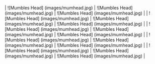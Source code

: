 | ![Mumbles Head] (images/mumhead.jpg) | ![Mumbles Head] (images/mumhead.jpg) | ![Mumbles Head] (images/mumhead.jpg) |
| ![Mumbles Head] (images/mumhead.jpg) | ![Mumbles Head] (images/mumhead.jpg) | ![Mumbles Head] (images/mumhead.jpg) |
| ![Mumbles Head] (images/mumhead.jpg) | ![Mumbles Head] (images/mumhead.jpg) | ![Mumbles Head] (images/mumhead.jpg) |
| ![Mumbles Head] (images/mumhead.jpg) | ![Mumbles Head] (images/mumhead.jpg) | ![Mumbles Head] (images/mumhead.jpg) |
| ![Mumbles Head] (images/mumhead.jpg) | ![Mumbles Head] (images/mumhead.jpg) | ![Mumbles Head] (images/mumhead.jpg) |

